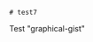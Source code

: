                                                                                                                                                                                                       # test7
Test "graphical-gist"